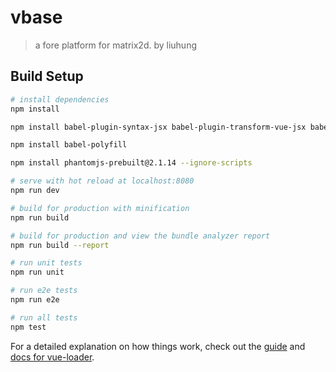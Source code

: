 # vbase

> a fore platform for matrix2d. by liuhung

## Build Setup

``` bash
# install dependencies
npm install

npm install babel-plugin-syntax-jsx babel-plugin-transform-vue-jsx babel-helper-vue-jsx-merge-props babel-preset-es2015 --save-dev

npm install babel-polyfill

npm install phantomjs-prebuilt@2.1.14 --ignore-scripts

# serve with hot reload at localhost:8080
npm run dev

# build for production with minification
npm run build

# build for production and view the bundle analyzer report
npm run build --report

# run unit tests
npm run unit

# run e2e tests
npm run e2e

# run all tests
npm test
```

For a detailed explanation on how things work, check out the [guide](http://vuejs-templates.github.io/webpack/) and [docs for vue-loader](http://vuejs.github.io/vue-loader).

